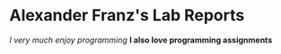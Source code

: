 # Alexander Franz's Lab Reports
*I very much enjoy programming*
**I also love programming assignments**

